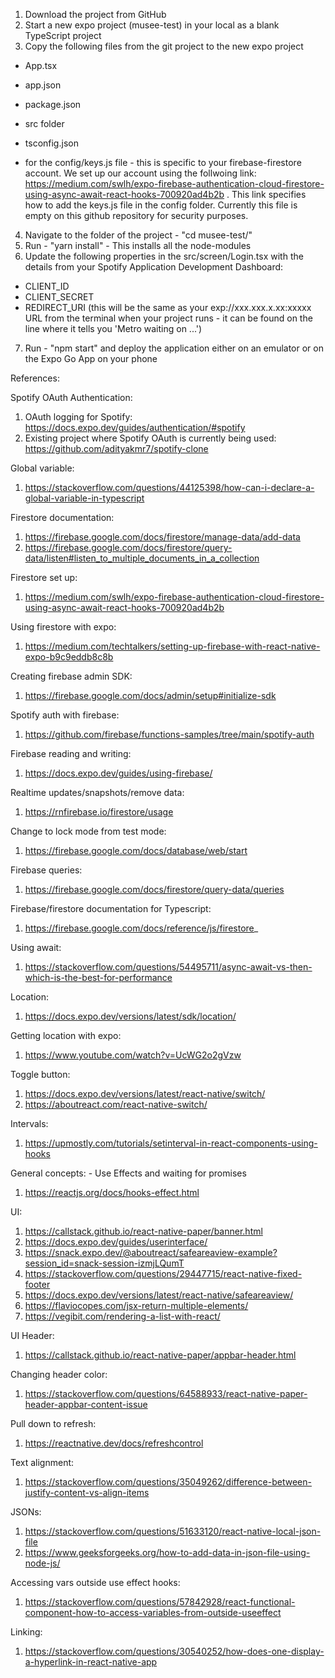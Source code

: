 1. Download the project from GitHub
2. Start a new expo project (musee-test) in your local as a blank TypeScript project
3. Copy the following files from the git project to the new expo project 
  - App.tsx
  - app.json
  - package.json
  - src folder
  - tsconfig.json

  - for the config/keys.js file - this is specific to your firebase-firestore account. We set up our account using the follwoing link: https://medium.com/swlh/expo-firebase-authentication-cloud-firestore-using-async-await-react-hooks-700920ad4b2b . This link specifies how to add the keys.js file in the config folder. Currently this file is empty on this github repository for security purposes.

4. Navigate to the folder of the project - "cd musee-test/"
5. Run - "yarn install" - This installs all the node-modules
6. Update the following properties in the src/screen/Login.tsx with the details from your Spotify Application Development Dashboard:
  - CLIENT_ID
  - CLIENT_SECRET
  - REDIRECT_URI (this will be the same as your exp://xxx.xxx.x.xx:xxxxx URL from the terminal when your project runs - it can be found on the line where it tells you 'Metro waiting on ...')

7. Run - "npm start" and deploy the application either on an emulator or on the Expo Go App on your phone

References:

Spotify OAuth Authentication:
1. OAuth logging for Spotify: https://docs.expo.dev/guides/authentication/#spotify
2. Existing project where Spotify OAuth is currently being used: https://github.com/adityakmr7/spotify-clone 

Global variable:
1. https://stackoverflow.com/questions/44125398/how-can-i-declare-a-global-variable-in-typescript 

Firestore documentation:
1. https://firebase.google.com/docs/firestore/manage-data/add-data
2. https://firebase.google.com/docs/firestore/query-data/listen#listen_to_multiple_documents_in_a_collection

Firestore set up:
1. https://medium.com/swlh/expo-firebase-authentication-cloud-firestore-using-async-await-react-hooks-700920ad4b2b

Using firestore with expo:
1. https://medium.com/techtalkers/setting-up-firebase-with-react-native-expo-b9c9eddb8c8b 

Creating firebase admin SDK:
1. https://firebase.google.com/docs/admin/setup#initialize-sdk 

Spotify auth with firebase:
1. https://github.com/firebase/functions-samples/tree/main/spotify-auth 

Firebase reading and writing: 
1. https://docs.expo.dev/guides/using-firebase/

Realtime updates/snapshots/remove data:
1. https://rnfirebase.io/firestore/usage

Change to lock mode from test mode:
1. https://firebase.google.com/docs/database/web/start

Firebase queries:
1. https://firebase.google.com/docs/firestore/query-data/queries

Firebase/firestore documentation for Typescript:
1. https://firebase.google.com/docs/reference/js/firestore_

Using await:
1. https://stackoverflow.com/questions/54495711/async-await-vs-then-which-is-the-best-for-performance 

Location: 
1. https://docs.expo.dev/versions/latest/sdk/location/ 

Getting location with expo: 
1. https://www.youtube.com/watch?v=UcWG2o2gVzw

Toggle button:
1. https://docs.expo.dev/versions/latest/react-native/switch/
2. https://aboutreact.com/react-native-switch/

Intervals:
1. https://upmostly.com/tutorials/setinterval-in-react-components-using-hooks

General concepts: - Use Effects and waiting for promises
1. https://reactjs.org/docs/hooks-effect.html



UI:
1. https://callstack.github.io/react-native-paper/banner.html
2. https://docs.expo.dev/guides/userinterface/
3. https://snack.expo.dev/@aboutreact/safeareaview-example?session_id=snack-session-izmjLQumT
4. https://stackoverflow.com/questions/29447715/react-native-fixed-footer
5. https://docs.expo.dev/versions/latest/react-native/safeareaview/
6. https://flaviocopes.com/jsx-return-multiple-elements/
7. https://vegibit.com/rendering-a-list-with-react/

UI Header:
1. https://callstack.github.io/react-native-paper/appbar-header.html

Changing header color:
1. https://stackoverflow.com/questions/64588933/react-native-paper-header-appbar-content-issue

Pull down to refresh:
1. https://reactnative.dev/docs/refreshcontrol

Text alignment:
1. https://stackoverflow.com/questions/35049262/difference-between-justify-content-vs-align-items

JSONs:
1. https://stackoverflow.com/questions/51633120/react-native-local-json-file
2. https://www.geeksforgeeks.org/how-to-add-data-in-json-file-using-node-js/

Accessing vars outside use effect hooks:
1. https://stackoverflow.com/questions/57842928/react-functional-component-how-to-access-variables-from-outside-useeffect

Linking:
1. https://stackoverflow.com/questions/30540252/how-does-one-display-a-hyperlink-in-react-native-app




